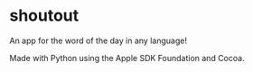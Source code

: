 # shoutout
An app for the word of the day in any language!

Made with Python using the Apple SDK Foundation and Cocoa.
